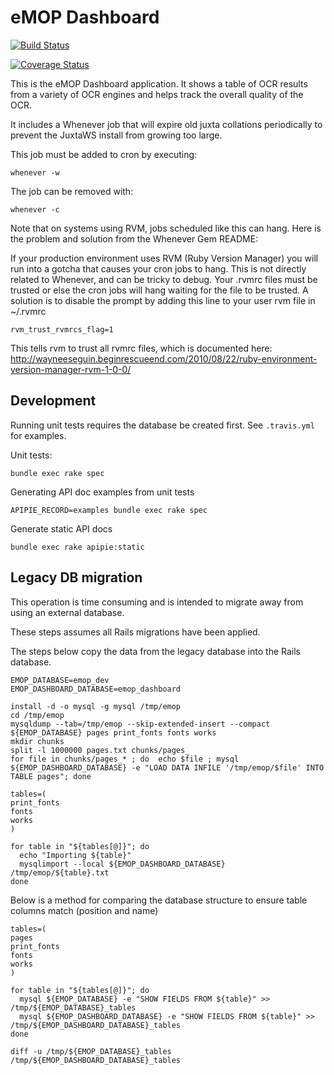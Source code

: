 # eMOP Dashboard

[![Build Status](https://travis-ci.org/idhmc-tamu/emop-dashboard.svg?branch=master)](https://travis-ci.org/idhmc-tamu/emop-dashboard)

[![Coverage Status](https://img.shields.io/coveralls/idhmc-tamu/emop-dashboard.svg)](https://coveralls.io/r/idhmc-tamu/emop-dashboard?branch=master)


This is the eMOP Dashboard application. It shows a table of OCR
results from a variety of OCR engines and helps track the overall
quality of the OCR.

It includes a Whenever job that will expire old juxta collations
periodically to prevent the JuxtaWS install from growing too large.

This job must be added to cron by executing:

    whenever -w

The job can be removed with:

    whenever -c

Note that on systems using RVM, jobs scheduled like this can hang. Here
is the problem and solution from the Whenever Gem README:

If your production environment uses RVM (Ruby Version Manager) you will run 
into a gotcha that causes your cron jobs to hang. This is not directly related 
to Whenever, and can be tricky to debug. Your .rvmrc files must be trusted or 
else the cron jobs will hang waiting for the file to be trusted. A solution is to 
disable the prompt by adding this line to your user rvm file in ~/.rvmrc

    rvm_trust_rvmrcs_flag=1

This tells rvm to trust all rvmrc files, which is documented here: 
http://wayneeseguin.beginrescueend.com/2010/08/22/ruby-environment-version-manager-rvm-1-0-0/

## Development

Running unit tests requires the database be created first.  See `.travis.yml` for examples.

Unit tests:

    bundle exec rake spec

Generating API doc examples from unit tests

    APIPIE_RECORD=examples bundle exec rake spec

Generate static API docs

    bundle exec rake apipie:static

## Legacy DB migration

This operation is time consuming and is intended to migrate away from using an external database.

These steps assumes all Rails migrations have been applied.

The steps below copy the data from the legacy database into the Rails database.

```
EMOP_DATABASE=emop_dev
EMOP_DASHBOARD_DATABASE=emop_dashboard

install -d -o mysql -g mysql /tmp/emop
cd /tmp/emop
mysqldump --tab=/tmp/emop --skip-extended-insert --compact ${EMOP_DATABASE} pages print_fonts fonts works
mkdir chunks
split -l 1000000 pages.txt chunks/pages_
for file in chunks/pages_* ; do  echo $file ; mysql ${EMOP_DASHBOARD_DATABASE} -e "LOAD DATA INFILE '/tmp/emop/$file' INTO TABLE pages"; done

tables=(
print_fonts
fonts
works
)

for table in "${tables[@]}"; do
  echo "Importing ${table}"
  mysqlimport --local ${EMOP_DASHBOARD_DATABASE} /tmp/emop/${table}.txt
done
```

Below is a method for comparing the database structure to ensure table columns match (position and name)

```
tables=(
pages
print_fonts
fonts
works
)

for table in "${tables[@]}"; do
  mysql ${EMOP_DATABASE} -e "SHOW FIELDS FROM ${table}" >> /tmp/${EMOP_DATABASE}_tables
  mysql ${EMOP_DASHBOARD_DATABASE} -e "SHOW FIELDS FROM ${table}" >> /tmp/${EMOP_DASHBOARD_DATABASE}_tables
done

diff -u /tmp/${EMOP_DATABASE}_tables /tmp/${EMOP_DASHBOARD_DATABASE}_tables
```
